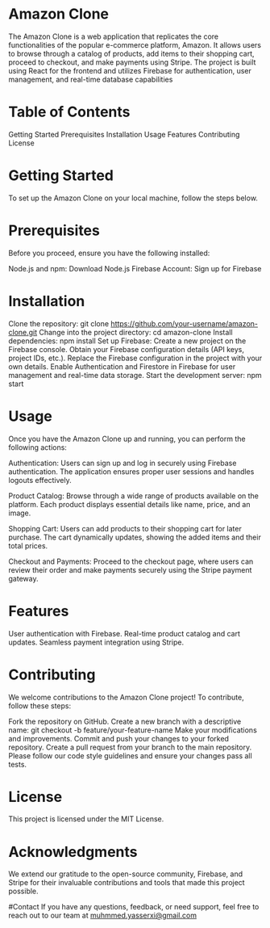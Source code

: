 <h1>Amazon Clone</h1>

The Amazon Clone is a web application that replicates the core functionalities of the popular e-commerce platform, Amazon. It allows users to browse through a catalog of products, add items to their shopping cart, proceed to checkout, and make payments using Stripe. The project is built using React for the frontend and utilizes Firebase for authentication, user management, and real-time database capabilities

# Table of Contents
Getting Started
Prerequisites
Installation
Usage
Features
Contributing
License

# Getting Started
To set up the Amazon Clone on your local machine, follow the steps below.

# Prerequisites
Before you proceed, ensure you have the following installed:

Node.js and npm: Download Node.js
Firebase Account: Sign up for Firebase

# Installation
Clone the repository: git clone https://github.com/your-username/amazon-clone.git
Change into the project directory: cd amazon-clone
Install dependencies: npm install
Set up Firebase:
Create a new project on the Firebase console.
Obtain your Firebase configuration details (API keys, project IDs, etc.).
Replace the Firebase configuration in the project with your own details.
Enable Authentication and Firestore in Firebase for user management and real-time data storage.
Start the development server: npm start

# Usage
Once you have the Amazon Clone up and running, you can perform the following actions:

Authentication: Users can sign up and log in securely using Firebase authentication. The application ensures proper user sessions and handles logouts effectively.

Product Catalog: Browse through a wide range of products available on the platform. Each product displays essential details like name, price, and an image.

Shopping Cart: Users can add products to their shopping cart for later purchase. The cart dynamically updates, showing the added items and their total prices.

Checkout and Payments: Proceed to the checkout page, where users can review their order and make payments securely using the Stripe payment gateway.

# Features
User authentication with Firebase.
Real-time product catalog and cart updates.
Seamless payment integration using Stripe.

# Contributing
We welcome contributions to the Amazon Clone project! To contribute, follow these steps:

Fork the repository on GitHub.
Create a new branch with a descriptive name: git checkout -b feature/your-feature-name
Make your modifications and improvements.
Commit and push your changes to your forked repository.
Create a pull request from your branch to the main repository.
Please follow our code style guidelines and ensure your changes pass all tests.

# License
This project is licensed under the MIT License.

# Acknowledgments
We extend our gratitude to the open-source community, Firebase, and Stripe for their invaluable contributions and tools that made this project possible.

#Contact
If you have any questions, feedback, or need support, feel free to reach out to our team at muhmmed.yasserxi@gmail.com
